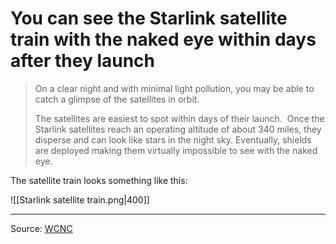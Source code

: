 # You can see the Starlink satellite train with the naked eye within days after they launch

> On a clear night and with minimal light pollution, you may be able to catch a glimpse of the satellites in orbit. 
> 
> The satellites are easiest to spot within days of their launch.  Once the Starlink satellites reach an operating altitude of about 340 miles, they disperse and can look like stars in the night sky. Eventually, shields are deployed making them virtually impossible to see with the naked eye.

The satellite train looks something like this:

![[Starlink satellite train.png|400]]

---

Source: [WCNC](https://www.wcnc.com/article/tech/science/aerospace/when-see-starlink-satellite-train-night-sky-space-lights/275-6c964878-6187-4b1a-aa3d-0eb8e5de58b9)